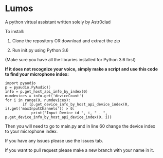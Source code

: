 # Lumos
A python virtual assistant written solely by Astr0clad

To install:

1. Clone the repository OR download and extract the zip

2. Run init.py using Python 3.6

(Make sure you have all the libraries installed for Python 3.6 first)

**If it does not recognize your voice, simply make a script and use this code to find your microphone index:**
```
import pyaudio
p = pyaudio.PyAudio()
info = p.get_host_api_info_by_index(0)
numdevices = info.get('deviceCount')
for i in range(0, numdevices):
        if (p.get_device_info_by_host_api_device_index(0, i).get('maxInputChannels')) > 0:
            print("Input Device id ", i, " - ", p.get_device_info_by_host_api_device_index(0, i))
```

Then you will need to go to main.py and in line 60 change the device index to your microphone index.

If you have any issues please use the issues tab.

If you want to pull request please make a new branch with your name in it.
